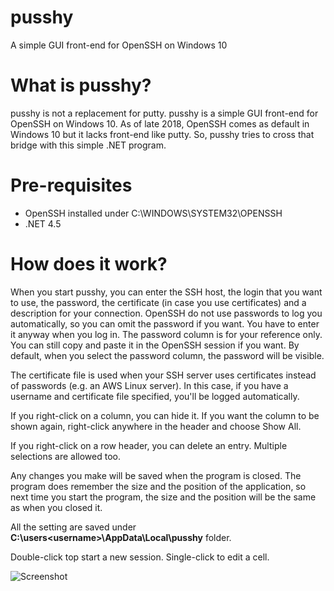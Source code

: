 # pusshy
A simple GUI front-end for OpenSSH on Windows 10

# What is pusshy?
pusshy is not a replacement for putty. pusshy is a simple GUI front-end for OpenSSH on Windows 10. 
As of late 2018, OpenSSH comes as default in Windows 10 but it lacks front-end like putty. 
So, pusshy tries to cross that bridge with this simple .NET program.

# Pre-requisites

* OpenSSH installed under C:\WINDOWS\SYSTEM32\OPENSSH
* .NET 4.5

# How does it work?
When you start pusshy, you can enter the SSH host, the login that you want to use, the password, the certificate (in case you use certificates) and a description for your connection. OpenSSH do not use passwords to log you automatically, so you can omit the password if you want. You have to enter it anyway when you log in. The password column is for your reference only. You can still copy and paste it in the OpenSSH session if you want. By default, when you select the password column, the password will be visible. 

The certificate file is used when your SSH server uses certificates instead of passwords (e.g. an AWS Linux server).  In this case, if you have a username and certificate file specified, you'll be logged automatically. 

If you right-click on a column, you can hide it. If you want the column to be shown again, right-click anywhere in the header and choose Show All. 

If you right-click on a row header, you can delete an entry. Multiple selections are allowed too.

Any changes you make will be saved when the program is closed. 
The program does remember the size and the position of the application, so next time you start the program, the size and the position will be the same as when you closed it. 

All the setting are saved under **C:\users\<username>\AppData\Local\pusshy** folder. 

Double-click top start a new session. Single-click to edit a cell.

![Screenshot](https://user-images.githubusercontent.com/7636104/53757607-1594e800-3e8a-11e9-9850-efbe1f6880b4.PNG)

